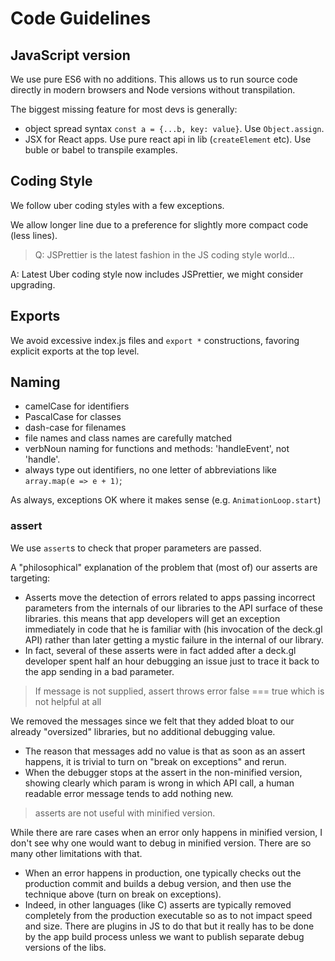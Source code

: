 # Code Guidelines


## JavaScript version

We use pure ES6 with no additions. This allows us to run source code directly in modern browsers and Node versions without transpilation.

The biggest missing feature for most devs is generally:
* object spread syntax `const a = {...b, key: value}`. Use `Object.assign`.
* JSX for React apps. Use pure react api in lib (`createElement` etc). Use buble or babel to transpile examples.


## Coding Style

We follow uber coding styles with a few exceptions.

We allow longer line due to a preference for slightly more compact code (less lines).

> Q: JSPrettier is the latest fashion in the JS coding style world...

A: Latest Uber coding style now includes JSPrettier, we might consider upgrading.


## Exports

We avoid excessive index.js files and `export *` constructions, favoring explicit exports at the top level.


## Naming

* camelCase for identifiers
* PascalCase for classes
* dash-case for filenames
* file names and class names are carefully matched
* verbNoun naming for functions and methods: 'handleEvent', not 'handle'.
* always type out identifiers, no one letter of abbreviations like `array.map(e => e + 1)`;

As always, exceptions OK where it makes sense (e.g. `AnimationLoop.start`)


### assert

We use `assert`s to check that proper parameters are passed.

A "philosophical" explanation of the problem that (most of) our asserts are targeting:

* Asserts move the detection of errors related to apps passing incorrect parameters from the internals of our libraries to the API surface of these libraries.
this means that app developers will get an exception immediately in code that he is familiar with (his invocation of the deck.gl API) rather than later getting a mystic failure in the internal of our library.
* In fact, several of these asserts were in fact added after a deck.gl developer spent half an hour debugging an issue just to trace it back to the app sending in a bad parameter.

> If message is not supplied, assert throws error false === true which is not helpful at all

We removed the messages since we felt that they added bloat to our already "oversized" libraries, but no additional debugging value.

* The reason that messages add no value is that as soon as an assert happens, it is trivial to turn on "break on exceptions" and rerun.
* When the debugger stops at the assert in the non-minified version, showing clearly which param is wrong in which API call, a human readable error message tends to add nothing new.

> asserts are not useful with minified version.

While there are rare cases when an error only happens in minified version, I don't see why one would want to debug in minified version. There are so many other limitations with that.
* When an error happens in production, one typically checks out the production commit and builds a debug version, and then use the technique above (turn on break on exceptions).
* Indeed, in other languages (like C) asserts are typically removed completely from the production executable so as to not impact speed and size. There are plugins in JS to do that but it really has to be done by the app build process unless we want to publish separate debug versions of the libs.
